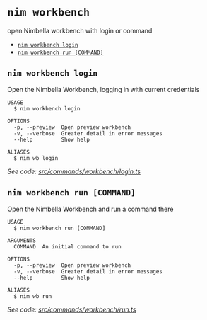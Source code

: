 `nim workbench`
===============

open Nimbella workbench with login or command

* [`nim workbench login`](#nim-workbench-login)
* [`nim workbench run [COMMAND]`](#nim-workbench-run-command)

## `nim workbench login`

Open the Nimbella Workbench, logging in with current credentials

```
USAGE
  $ nim workbench login

OPTIONS
  -p, --preview  Open preview workbench
  -v, --verbose  Greater detail in error messages
  --help         Show help

ALIASES
  $ nim wb login
```

_See code: [src/commands/workbench/login.ts](https://github.com//nimbella/nimbella-cli/blob/v1.9.3/src/commands/workbench/login.ts)_

## `nim workbench run [COMMAND]`

Open the Nimbella Workbench and run a command there

```
USAGE
  $ nim workbench run [COMMAND]

ARGUMENTS
  COMMAND  An initial command to run

OPTIONS
  -p, --preview  Open preview workbench
  -v, --verbose  Greater detail in error messages
  --help         Show help

ALIASES
  $ nim wb run
```

_See code: [src/commands/workbench/run.ts](https://github.com//nimbella/nimbella-cli/blob/v1.9.3/src/commands/workbench/run.ts)_
